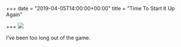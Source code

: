 +++
date = "2019-04-05T14:00:00+00:00"
title = "Time To Start It Up Again"

+++
![](https://res.cloudinary.com/tobyblog/image/upload/v1554490058/img/68A84E68-CF95-4465-812F-66F805EE0CC1.jpg)

I’ve been too long out of the game. 
